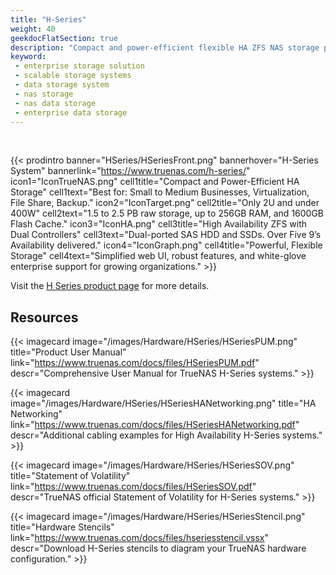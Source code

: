 ```yaml
---
title: "H-Series"
weight: 40
geekdocFlatSection: true
description: "Compact and power-efficient flexible HA ZFS NAS storage platform with dual-ported SAS HDD and SSDs for small to medium businesses, virtualization, file share, and backups."
keyword:
 - enterprise storage solution
 - scalable storage systems
 - data storage system
 - nas storage
 - nas data storage
 - enterprise data storage
---
```

<br>

{{< prodintro banner="HSeries/HSeriesFront.png" bannerhover="H-Series System" bannerlink="https://www.truenas.com/h-series/"
icon1="IconTrueNAS.png" cell1title="Compact and Power-Efficient HA Storage" cell1text="Best for: Small to Medium Businesses, Virtualization, File Share, Backup."
icon2="IconTarget.png" cell2title="Only 2U and under 400W" cell2text="1.5 to 2.5 PB raw storage, up to 256GB RAM, and 1600GB Flash Cache."
icon3="IconHA.png" cell3title="High Availability ZFS with Dual Controllers" cell3text="Dual-ported SAS HDD and SSDs. Over Five 9’s Availability delivered."
icon4="IconGraph.png" cell4title="Powerful, Flexible Storage" cell4text="Simplified web UI, robust features, and white-glove enterprise support for growing organizations." >}}

Visit the [H Series product page](https://www.truenas.com/h-series/) for more details.

## Resources

<div class="docs-sections">

{{< imagecard image="/images/Hardware/HSeries/HSeriesPUM.png" title="Product User Manual" link="https://www.truenas.com/docs/files/HSeriesPUM.pdf"
descr="Comprehensive User Manual for TrueNAS H-Series systems." >}}

{{< imagecard image="/images/Hardware/HSeries/HSeriesHANetworking.png" title="HA Networking" link="https://www.truenas.com/docs/files/HSeriesHANetworking.pdf"
descr="Additional cabling examples for High Availability H-Series systems." >}}

{{< imagecard image="/images/Hardware/HSeries/HSeriesSOV.png" title="Statement of Volatility" link="https://www.truenas.com/docs/files/HSeriesSOV.pdf"
descr="TrueNAS official Statement of Volatility for H-Series systems." >}}

{{< imagecard image="/images/Hardware/HSeries/HSeriesStencil.png" title="Hardware Stencils" link="https://www.truenas.com/docs/files/hseriesstencil.vssx"
descr="Download H-Series stencils to diagram your TrueNAS hardware configuration." >}}

</div>

<!-- Testing DocsBot image recall with commented image call
{{< trueimage src="/images/Hardware/HSeries/H-Series_Overview.png" alt="Labeling H-Series front and rear components, including drive bays, controllers, Power Supplies (PSUs), expansion slot, status LEDs, SAS, Network, IPMI, USB, and VGA ports." id="Labeling H-Series front and rear components, including drive bays, controllers, Power Supplies (PSUs), expansion slot, status LEDs, SAS, Network, IPMI, USB, and VGA ports." >}}
-->
